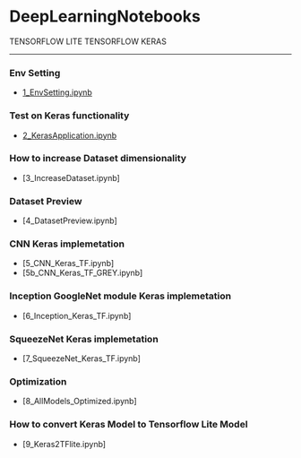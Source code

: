 # DeepLearningNotebooks

TENSORFLOW LITE 
TENSORFLOW 
KERAS

---

### Env Setting 
  - [1_EnvSetting.ipynb](1_EnvSetting.ipynb)
### Test on Keras functionality
  - [2_KerasApplication.ipynb](2_KerasApplication.ipynb)
### How to increase Dataset dimensionality
  - [3_IncreaseDataset.ipynb]
### Dataset Preview
  - [4_DatasetPreview.ipynb]
### CNN Keras implemetation
  - [5_CNN_Keras_TF.ipynb]
  - [5b_CNN_Keras_TF_GREY.ipynb]
### Inception GoogleNet module Keras implemetation
  - [6_Inception_Keras_TF.ipynb]
### SqueezeNet Keras implemetation
  - [7_SqueezeNet_Keras_TF.ipynb]
### Optimization 
  - [8_AllModels_Optimized.ipynb]
### How to convert Keras Model to Tensorflow Lite Model
  - [9_Keras2TFlite.ipynb]
